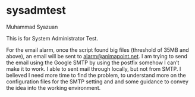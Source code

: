 # sysadmtest
Muhammad Syazuan

This is for System Administrator Test.

For the email alarm, once the script found big files (threshold of 35MB and above), 
an email will be sent to  alarm@animapoint.net. I am trying to send the email using 
the Google SMTP by using the postfix somehow I can’t make it to work. I able to sent mail through locally, but not from SMTP. 
I believed I need more time to find the problem, to understand more on the configuration files for the SMTP setting and and 
some guidance to convey the idea into the working environment.
